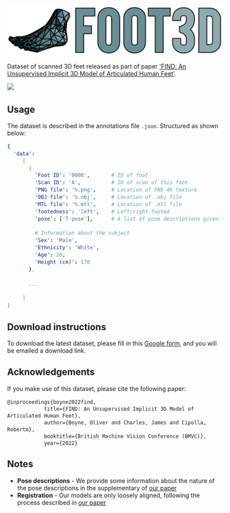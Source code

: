 ![](assets/normal_v1.png)

Dataset of scanned 3D feet released as part of paper ['FIND: An Unsupervised Implicit 3D Model of Articulated Human Feet'](https://github.com/OllieBoyne/FIND).

![](assets/splash.gif)

## Usage

The dataset is described in the annotations file `.json`. Structured as shown below:

```yaml
{ 
  'data':
     [
       {
         'Foot ID': '0000',       # ID of foot
         'Scan ID': 'A',          # ID of scan of this foot
         'PNG file': '%.png',     # Location of PNG 4K texture
         'OBJ file': '%.obj',     # Location of .obj file
         'MTL file': '%.mtl',     # Location of .mtl file
         'footedness': 'left',    # Left/right footed
         'pose': ['T-pose'],      # A list of pose descriptions given to users while scanning
         
         # Information about the subject
         'Sex': 'Male',
         'Ethnicity': 'White',
         'Age': 20,
         'Height (cm)': 170
       }, 
       
       ...
       
     ]
}
```

## Download instructions

To download the latest dataset, please fill in this [Google form](https://forms.gle/yuikza5e7sJTbUjK6), and you will be emailed a download link.

## Acknowledgements

If you make use of this dataset, please cite the following paper:


```
@inproceedings{boyne2022find,
            title={FIND: An Unsupervised Implicit 3D Model of Articulated Human Feet},
            author={Boyne, Oliver and Charles, James and Cipolla, Roberto},
            booktitle={British Machine Vision Conference (BMVC)},
            year={2022}
```

## Notes

- **Pose descriptions** - We provide some information about the nature of the pose descriptions in the supplementary of [our paper](https://ollieboyne.github.io/FIND/)
- **Registration** - Our models are only loosely aligned, following the process described in [our paper](https://ollieboyne.github.io/FIND/)

